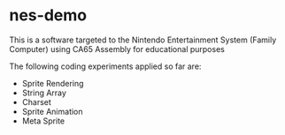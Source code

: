# nes-demo
This is a software targeted to the Nintendo Entertainment System (Family Computer) 
using CA65 Assembly for educational purposes

The following coding experiments applied so far are:
- Sprite Rendering
- String Array
- Charset
- Sprite Animation
- Meta Sprite
